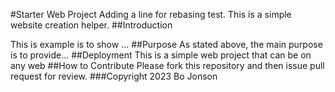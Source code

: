 #Starter Web Project
Adding a line for rebasing test.
This is a simple website creation helper.
##Introduction

This is example is to show ...
##Purpose
As stated above, the main purpose is to provide...
##Deployment
This is a simple web project that can be on any web
##How to Contribute
Please fork this repository and then issue pull request for review.
###Copyright
2023 Bo Jonson
